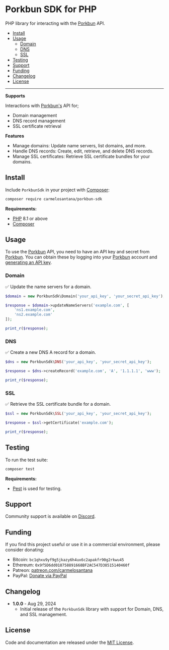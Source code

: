 # Porkbun SDK for PHP

PHP library for interacting with the [Porkbun](https://porkbun.com) API.

- [Install](#install)
- [Usage](#usage)
  - [Domain](#domain)
  - [DNS](#dns)
  - [SSL](#ssl)
- [Testing](#testing)
- [Support](#support)
- [Funding](#funding)
- [Changelog](#changelog)
- [License](#license)

---

**Supports**

Interactions with [Porkbun's](https://porkbun.com) API for;

- Domain management
- DNS record management
- SSL certificate retrieval

**Features**

- Manage domains: Update name servers, list domains, and more.
- Handle DNS records: Create, edit, retrieve, and delete DNS records.
- Manage SSL certificates: Retrieve SSL certificate bundles for your domains.

## Install

Include `PorkbunSdk` in your project with [Composer](https://getcomposer.org/):

```bash
composer require carmelosantana/porkbun-sdk
```

**Requirements:**

- [PHP](https://www.php.net/manual/en/install.php) 8.1 or above
- [Composer](https://getcomposer.org/)

## Usage

To use the [Porkbun](https://porkbun.com) API, you need to have an API key and secret from [Porkbun](https://porkbun.com). You can obtain these by logging into your [Porkbun](https://porkbun.com) account and [generating an API key](https://kb.porkbun.com/article/190-getting-started-with-the-porkbun-api).

### Domain

✅ Update the name servers for a domain.

```php
$domain = new PorkbunSdk\Domain('your_api_key', 'your_secret_api_key');

$response = $domain->updateNameServers('example.com', [
    'ns1.example.com',
    'ns2.example.com'
]);

print_r($response);
```

### DNS

✅ Create a new DNS A record for a domain.

```php
$dns = new PorkbunSdk\DNS('your_api_key', 'your_secret_api_key');

$response = $dns->createRecord('example.com', 'A', '1.1.1.1', 'www');

print_r($response);
```

### SSL

✅ Retrieve the SSL certificate bundle for a domain.

```php
$ssl = new PorkbunSdk\SSL('your_api_key', 'your_secret_api_key');

$response = $ssl->getCertificate('example.com');

print_r($response);
```

## Testing

To run the test suite:

```bash
composer test
```

**Requirements:**

- [Pest](https://pestphp.com/) is used for testing.

## Support

Community support is available on [Discord](https://discord.gg/vZunFRuDvB).

## Funding

If you find this project useful or use it in a commercial environment, please consider donating:

- Bitcoin: `bc1qhxu9yf9g5jkazy6h4ux6c2apakfr90g2rkwu45`
- Ethereum: `0x9f5D6dd018758891668BF2AC547D38515140460f`
- Patreon: [patreon.com/carmelosantana](https://www.patreon.com/carmelosantana)
- PayPal: [Donate via PayPal](https://www.paypal.com/donate?hosted_button_id=WHCW333MC7CNW)

## Changelog

- **1.0.0** - Aug 29, 2024
  - Initial release of the `PorkbunSdk` library with support for Domain, DNS, and SSL management.

## License

Code and documentation are released under the [MIT License](https://opensource.org/licenses/MIT).
